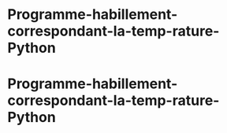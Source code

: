 # Programme-habillement-correspondant-la-temp-rature-Python
# Programme-habillement-correspondant-la-temp-rature-Python
